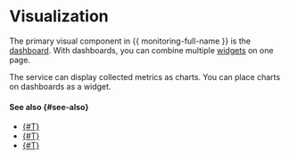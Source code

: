 # Visualization

The primary visual component in {{ monitoring-full-name }} is the [dashboard](dashboard.md). With dashboards, you can combine multiple [widgets](widget.md) on one page.

The service can display collected metrics as charts. You can place charts on dashboards as a widget.

#### See also {#see-also}

- [{#T}](../../operations/dashboard/create.md)
- [{#T}](../../operations/dashboard/copy.md)
- [{#T}](../../operations/dashboard/add-widget.md)